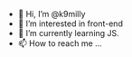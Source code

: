 - 👋 Hi, I’m @k9milly
- 👀 I’m interested in front-end
- 🌱 I’m currently learning JS.
- 📫 How to reach me ...
